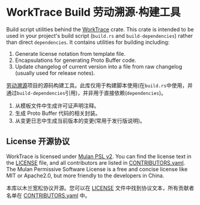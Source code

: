 # WorkTrace Build 劳动溯源·构建工具

Build script utilities behind the [WorkTrace](https://crates.io/crates/worktrace) crate. This crate is intended to be used in your project's build script (`build.rs` and `build-dependencies`) rather than direct `dependencies`. It contains utilities for building including:

1. Generate license notation from template file.
2. Encapsulations for generating Proto Buffer code.
3. Update changelog of current version into a file from raw changelog (usually used for release notes).

[劳动溯源](https://crates.io/crates/worktrace)项目的源码构建工具。此库仅用于构建脚本使用(在`build.rs`中使用，并通过`build-dependencies`引用)，并非用于直接依赖(`dependencies`)。

1. 从模板文件中生成许可证声明注释。
2. 生成 Proto Buffer 代码的相关封装。
3. 从变更日志中生成当前版本的变更(常用于发行版说明)。

## License 开源协议

WorkTrace is licensed under [Mulan PSL v2](http://license.coscl.org.cn/MulanPSL2). You can find the license text in the [LICENSE](../LICENSE) file, and all contributors are listed in [CONTRIBUTORS.yaml](../CONTRIBUTORS.yaml). The Mulan Permissive Software License is a free and concise license like MIT or Apache2.0, but more friendly to the developers in China.

本库以木兰宽松协议开源。您可以在 [LICENSE](../LICENSE) 文件中找到协议文本，所有贡献者名单在 [CONTRIBUTORS.yaml](../CONTRIBUTORS.yaml) 中。
